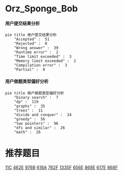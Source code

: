 # Orz_Sponge_Bob

<!-- tabs:start -->



#### **用户提交结果分析**

```mermaid
pie title 用户提交结果分析
    "Accepted" :  51
    "Rejected" :  0
    "Wrong answer" :  39
    "Runtime error" :  2
    "Time limit exceeded" :  3
    "Memory limit exceeded" :  2
    "Compilation error" :  3
    "Partial" :  0
```

#### **用户做题类型偏好分析**

```mermaid
pie title 用户做题类型偏好分析
    "binary search" :  7
    "dp" :  119
    "graphs" :  35
    "trees" :  11
    "divide and conquer" :  24
    "greedy" :  56
    "two pointers" :  96
    "dfs and similar" :  26
    "math" :  26
```



<!-- tabs:end -->
# 推荐题目
[11C](https://codeforces.com/contest/11/problem/C)
[462E](https://codeforces.com/contest/462/problem/E)
[976B](https://codeforces.com/contest/976/problem/B)
[618A](https://codeforces.com/contest/618/problem/A)
[762F](https://codeforces.com/contest/762/problem/F)
[1335F](https://codeforces.com/contest/1335/problem/F)
[656E](https://codeforces.com/contest/656/problem/E)
[868E](https://codeforces.com/contest/868/problem/E)
[617E](https://codeforces.com/contest/617/problem/E)
[868F](https://codeforces.com/contest/868/problem/F)
